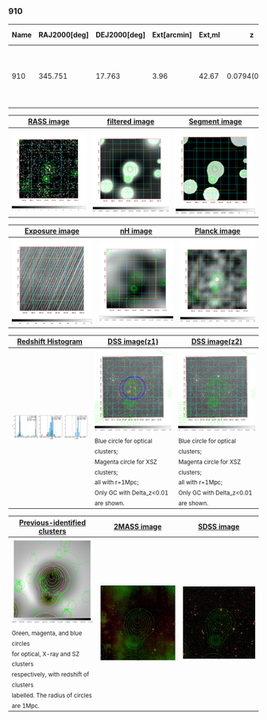 <div STYLE="page-break-after: always;"></div>

### 910

|Name|RAJ2000[deg]|DEJ2000[deg] |Ext[arcmin]| Ext,ml | z | z_src| C|GC(XSZ,Delta_z<0.01)| GC(OPT,Delta_z<0.01)|GC| R_sig[arcmin] | R500[arcmin] | R500[Mpc]| CRsig[c/s] | CR500[c/s] |L500[1E44 erg/s]|F500[1E-12 erg/s/cm^2]| M500[1E14 Msun]|Tx[keV]|Cnt_sig|Beta|Rc[arcmin]|Comment|Alias|
|---|---|---|---|---|---|------|---|--------|---------|----------|---|---|---|---|---|---|---|---|---|---|---|---|---|---|
|910| 345.751| 17.763| 3.96| 42.67| 0.0794(0.005)| z1, z_xsz| B| F20, L03, SPI| A, N, W| A, C, F20, L03, N, SPI, W| 10.262| 8.158| 0.734| 0.116(0.028)| 0.112(0.027)| 0.291(0.041)| 1.873(0.261)| 1.21(0.09)| 2.47(0.11)| 66.5| 0.891(-0.131+0.079)| 7.113(-1.166+0.908)| -| t192|

|[RASS image](../image/910/910_img.pdf)|[filtered image](../image/910/910_fil.pdf)|[Segment image](../image/910/910_seg.pdf)|
|-------------------|--------------------|-------------------|
| <img src="../image/910/910_img.png" width="300">  | <img src="../image/910/910_fil.png" width="300">   | <img src="../image/910/910_seg.png" width="300">  |

|[Exposure image](../image/910/910_mex.pdf)| [nH image](../image/910/910_nh.pdf)| [Planck image](../image/910/910_p.pdf)|
|-------------------|--------------------|-------------------|
|<img src="../image/910/910_mex.png" width="300">   | <img src="../image/910/910_nh.png" width="300">    | <img src="../image/910/910_p.png" width="300"> |

|[Redshift Histogram](../image/910/910_zg.pdf) | [DSS image(z1)](../image/910/910_dss_z1.pdf)      |  [DSS image(z2)](../image/910/910_dss_z2.pdf)    |
|-------------------|--------------------|-------------------|
|<img src="../image/910/910_zg.png" width="300"> |<img src="../image/910/910_dss_z1.png" width="300"> <sub><br>Blue circle for optical clusters; <br>Magenta circle for XSZ clusters; <br>all with r=1Mpc; <br>Only GC with Delta_z<0.01 are shown. </sub>| <img src="../image/910/910_dss_z2.png" width="300"><sub><br>Blue circle for optical clusters; <br>Magenta circle for XSZ clusters; <br>all with r=1Mpc; <br>Only GC with Delta_z<0.01 are shown. </sub> |

|[Previous-identified clusters](../image/910/910_gc.pdf) | [2MASS image](../image/910/910_2mass.pdf)      |[SDSS image](../image/910/910_sdss.pdf)   |
|-------------------|-------------------|-------------------|
|<img src=../image/910/910_gc.png width="300"> <br><sub>Green, magenta, and blue circles <br>for optical, X-ray and SZ clusters <br>respectively, with redshift of clusters <br>labelled. The radius of circles <br>are 1Mpc.</sub>|<img src="../image/910/910_2mass.png" width="300">  | <img src="../image/910/910_sdss.png" width="300">  |




